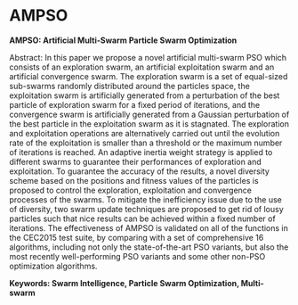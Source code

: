 # AMPSO
**AMPSO: Artificial Multi-Swarm Particle Swarm Optimization**

Abstract: In this paper we propose a novel artificial multi-swarm PSO which consists of an exploration swarm, an artificial exploitation swarm and an artificial convergence swarm. The exploration swarm is a set of equal-sized sub-swarms randomly distributed around the particles space, the exploitation swarm is artificially generated from a perturbation of the best particle of exploration swarm for a fixed period of iterations, and the convergence swarm is artificially generated from a Gaussian perturbation of the best particle in the exploitation swarm as it is stagnated. The exploration and exploitation operations are alternatively carried out until the evolution rate of the exploitation is smaller than a threshold or the maximum number of iterations is reached. An adaptive inertia weight strategy is applied to different swarms to guarantee their performances of exploration and exploitation. To guarantee the accuracy of the results, a novel diversity scheme based on the positions and fitness values of the particles is proposed to control the exploration, exploitation and convergence processes of the swarms. To mitigate the inefficiency issue due to the use of diversity, two swarm update techniques are proposed to get rid of lousy particles such that nice results can be achieved within a fixed number of iterations. The effectiveness of AMPSO is validated on all of the functions in the CEC2015 test suite, by comparing with a set of comprehensive 16 algorithms, including not only the state-of-the-art PSO variants, but also the most recently well-performing PSO variants and  some other non-PSO optimization algorithms.


**Keywords: Swarm Intelligence, Particle Swarm Optimization, Multi-swarm**
